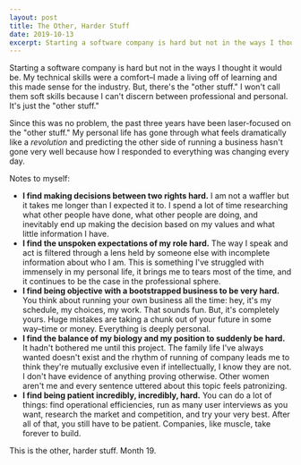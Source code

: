 ```yaml
---
layout: post
title: The Other, Harder Stuff
date: 2019-10-13
excerpt: Starting a software company is hard but not in the ways I thought it would be. My technical skills were always something which...
---
```


Starting a software company is hard but not in the ways I thought it would be. My technical skills were a comfort–I made a living off of learning and this made sense for the industry. But, there's the "other stuff." I won't call them soft skills because I can't discern between professional and personal. It's just the "other stuff."

Since this was no problem, the past three years have been laser-focused on the "other stuff." My personal life has gone through what feels dramatically like a _revolution_ and predicting the other side of running a business hasn't gone very well because how I responded to everything was changing every day.

Notes to myself:

- **I find making decisions between two rights hard.** I am not a waffler but it takes me longer than I expected it to. I spend a lot of time researching what other people have done, what other people are doing, and inevitably end up making the decision based on my values and what little information I have.
- **I find the unspoken expectations of my role hard.** The way I speak and act is filtered through a lens held by someone else with incomplete information about who I am. This is something I've struggled with immensely in my personal life, it brings me to tears most of the time, and it continues to be the case in the professional sphere.
- **I find being objective with a bootstrapped business to be very hard.** You think about running your own business all the time: hey, it's my schedule, my choices, my work. That sounds fun. But, it's completely yours. Huge mistakes are taking a chunk out of your future in some way–time or money. Everything is deeply personal.
- **I find the balance of my biology and my position to suddenly be hard.** It hadn't bothered me until this project. The family life I've always wanted doesn't exist and the rhythm of running of company leads me to think they're mutually exclusive even if intellectually, I know they are not. I don't have evidence of anything proving otherwise. Other women aren't me and every sentence uttered about this topic feels patronizing.
- **I find being patient incredibly, incredibly, hard.** You can do a lot of things: find operational efficiencies, run as many user interviews as you want, research the market and competition, and try your very best. After all of that, you still have to be patient. Companies, like muscle, take forever to build.

This is the other, harder stuff. Month 19.